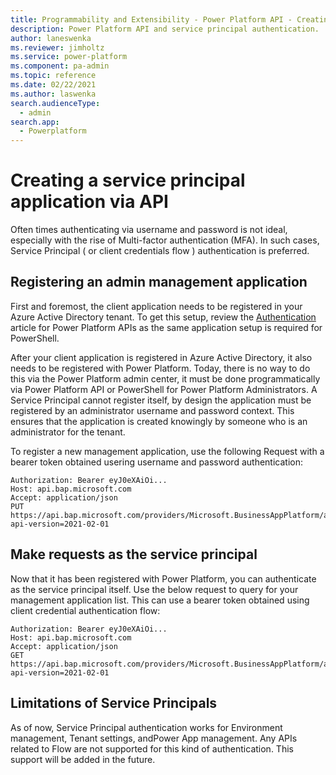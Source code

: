 ```yaml
---
title: Programmability and Extensibility - Power Platform API - Creating a service princpal | Microsoft Docs
description: Power Platform API and service principal authentication.
author: laneswenka
ms.reviewer: jimholtz
ms.service: power-platform
ms.component: pa-admin
ms.topic: reference
ms.date: 02/22/2021
ms.author: laswenka
search.audienceType: 
  - admin
search.app:
  - Powerplatform
---
```


# Creating a service principal application via API
Often times authenticating via username and password is not ideal, especially with the rise of Multi-factor authentication (MFA).  In such cases, Service Principal ( or client credentials flow ) authentication is preferred.

## Registering an admin management application
First and foremost, the client application needs to be registered in your Azure Active Directory tenant.  To get this setup, review the [Authentication](linkhere.co) article for Power Platform APIs as the same application setup is required for PowerShell.

After your client application is registered in Azure Active Directory, it also needs to be registered with Power Platform.  Today, there is no way to do this via the Power Platform admin center, it must be done programmatically via Power Platform API or PowerShell for Power Platform Administrators.  A Service Principal cannot register itself, by design the application must be registered by an administrator username and password context.  This ensures that the application is created knowingly by someone who is an administrator for the tenant.

To register a new management application, use the following Request with a bearer token obtained usering username and password authentication:
```HTTP
Authorization: Bearer eyJ0eXAiOi...
Host: api.bap.microsoft.com
Accept: application/json
PUT https://api.bap.microsoft.com/providers/Microsoft.BusinessAppPlatform/adminApplications/{CLIENT_ID_FROM_AZURE_APP}?api-version=2021-02-01
```
## Make requests as the service principal 
Now that it has been registered with Power Platform, you can authenticate as the service principal itself.  Use the below request to query for your management application list.  This can use a bearer token obtained using client credential authentication flow:

```HTTP
Authorization: Bearer eyJ0eXAiOi...
Host: api.bap.microsoft.com
Accept: application/json
GET https://api.bap.microsoft.com/providers/Microsoft.BusinessAppPlatform/adminApplications?api-version=2021-02-01
```

## Limitations of Service Principals
As of now, Service Principal authentication works for Environment management, Tenant settings, andPower App management.  Any APIs related to Flow are not supported for this kind of authentication.  This support will be added in the future.